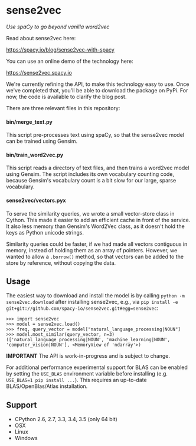 sense2vec
=========

*Use spaCy to go beyond vanilla word2vec*

Read about sense2vec here:

https://spacy.io/blog/sense2vec-with-spacy

You can use an online demo of the technology here:

https://sense2vec.spacy.io

We're currently refining the API, to make this technology easy to use. Once we've completed that, you'll be able
to download the package on PyPi. For now, the code is available to clarify the blog post.

There are three relevant files in this repository:

#### bin/merge_text.py

This script pre-processes text using spaCy, so that the sense2vec model can be trained using Gensim.

#### bin/train_word2vec.py

This script reads a directory of text files, and then trains a word2vec model using Gensim. The script includes its own
vocabulary counting code, because Gensim's vocabulary count is a bit slow for our large, sparse vocabulary.

#### sense2vec/vectors.pyx

To serve the similarity queries, we wrote a small vector-store class in Cython. This made it easier to add an efficient
cache in front of the service. It also less memory than Gensim's Word2Vec class, as it doesn't hold the keys as Python
unicode strings.

Similarity queries could be faster, if we had made all vectors contiguous in memory, instead of holding them
as an array of pointers. However, we wanted to allow a `.borrow()` method, so that vectors can be added to the store
by reference, without copying the data.

Usage
-----

The easiest way to download and install the model is by calling ```python -m sense2vec.download``` after installing sense2vec, e.g., via ```pip install -e git+git://github.com/spacy-io/sense2vec.git#egg=sense2vec```:

```
>>> import sense2vec
>>> model = sense2vec.load()
>>> freq, query_vector = model["natural_language_processing|NOUN"]
>>> model.most_similar(query_vector, n=3)
(['natural_language_processing|NOUN', 'machine_learning|NOUN', 'computer_vision|NOUN'], <MemoryView of 'ndarray'>)
```

**IMPORTANT** The API is work-in-progress and is subject to change.

For additional performance experimental support for BLAS can be enabled by setting the `USE_BLAS` environment variable before installing (e.g. ```USE_BLAS=1 pip install ...```). This requires an up-to-date BLAS/OpenBlas/Atlas installation.

Support
-------

* CPython 2.6, 2.7, 3.3, 3.4, 3.5 (only 64 bit)
* OSX
* Linux
* Windows
